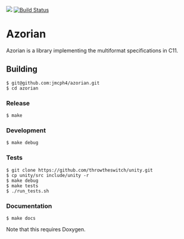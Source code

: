 ![](https://img.shields.io/github/tag/jmcph4/azorian.svg)
[![Build Status](https://travis-ci.org/jmcph4/azorian.svg?branch=master)](https://travis-ci.org/jmcph4/azorian)
# Azorian #

Azorian is a library implementing the multiformat specifications in C11.




## Building ##

    $ git@github.com:jmcph4/azorian.git
    $ cd azorian

### Release ###

    $ make

### Development ###

    $ make debug

### Tests ###

    $ git clone https://github.com/throwtheswitch/unity.git
    $ cp unity/src include/unity -r
    $ make debug
    $ make tests
    $ ./run_tests.sh

### Documentation ###

    $ make docs

Note that this requires Doxygen.

